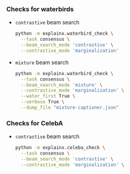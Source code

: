 ### Checks for waterbirds

- `contrastive` beam search
    ```bash
    python -m explainx.waterbird_check \
      --task consensus \
      --beam_search_mode 'contrastive' \
      --contrastive_mode 'marginalization'
    ```

- `mixture` beam search
    ```bash
    python -m explainx.waterbird_check \
      --task consensus \
      --beam_search_mode 'mixture' \
      --contrastive_mode 'marginalization' \
      --water_first True \
      --verbose True \
      --dump_file "mixture-captioner.json"
    ```

### Checks for CelebA

- `contrastive` beam search
  ```bash
  python -m explainx.celeba_check \
    --task consensus \
    --beam_search_mode 'contrastive' \
    --contrastive_mode 'marginalization' \
  ```
